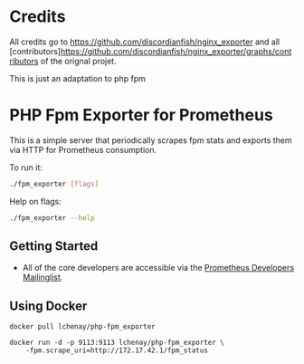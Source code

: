 # Credits

All credits go to https://github.com/discordianfish/nginx_exporter and all [contributors]https://github.com/discordianfish/nginx_exporter/graphs/contributors of the orignal projet.

This is just an adaptation to php fpm

# PHP Fpm Exporter for Prometheus

This is a simple server that periodically scrapes fpm stats and exports them via HTTP for Prometheus
consumption.

To run it:

```bash
./fpm_exporter [flags]
```

Help on flags:
```bash
./fpm_exporter --help
```

## Getting Started
  * All of the core developers are accessible via the [Prometheus Developers Mailinglist](https://groups.google.com/forum/?fromgroups#!forum/prometheus-developers).

## Using Docker

```
docker pull lchenay/php-fpm_exporter

docker run -d -p 9113:9113 lchenay/php-fpm_exporter \
    -fpm.scrape_uri=http://172.17.42.1/fpm_status
```
